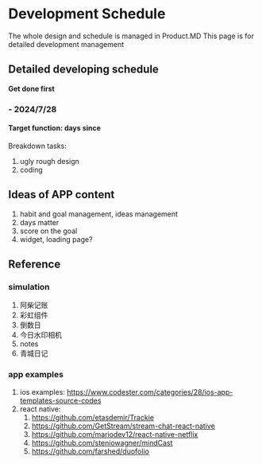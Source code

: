 # Development Schedule
The whole design and schedule is managed in Product.MD
This page is for detailed development management


## Detailed developing schedule
**Get done first**

### - 2024/7/28
#### Target function: days since
Breakdown tasks: 
1. ugly rough design 
2. coding

## Ideas of APP content
1. habit and goal management, ideas management
2. days matter
3. score on the goal
4. widget, loading page? 


## Reference
### simulation
1. 阿柴记账
2. 彩虹组件
3. 倒数日
4. 今日水印相机
5. notes
6. 青城日记
### app examples
1. ios examples: https://www.codester.com/categories/28/ios-app-templates-source-codes
2. react native: 
    1. https://github.com/etasdemir/Trackie
    2. https://github.com/GetStream/stream-chat-react-native
    3. https://github.com/mariodev12/react-native-netflix
    4. https://github.com/steniowagner/mindCast
    5. https://github.com/farshed/duofolio





